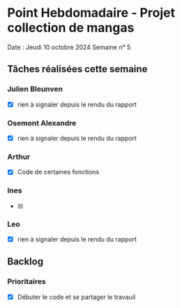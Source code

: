 
# Point Hebdomadaire - Projet collection de mangas

Date : Jeudi 10 octobre 2024
Semaine n° 5

## Tâches réalisées cette semaine

### Julien Bleunven
- [x] rien à signaler depuis le rendu du rapport

### Osemont Alexandre
- [x] rien à signaler depuis le rendu du rapport

### Arthur
- [x] Code de certaines fonctions

### Ines
- [x] 

### Leo
- [x] rien à signaler depuis le rendu du rapport


## Backlog

### Prioritaires

- [x] Débuter le code et se partager le travauil
